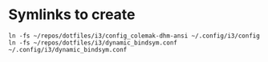 # Symlinks to create
```/shell
ln -fs ~/repos/dotfiles/i3/config_colemak-dhm-ansi ~/.config/i3/config
ln -fs ~/repos/dotfiles/i3/dynamic_bindsym.conf ~/.config/i3/dynamic_bindsym.conf
```
